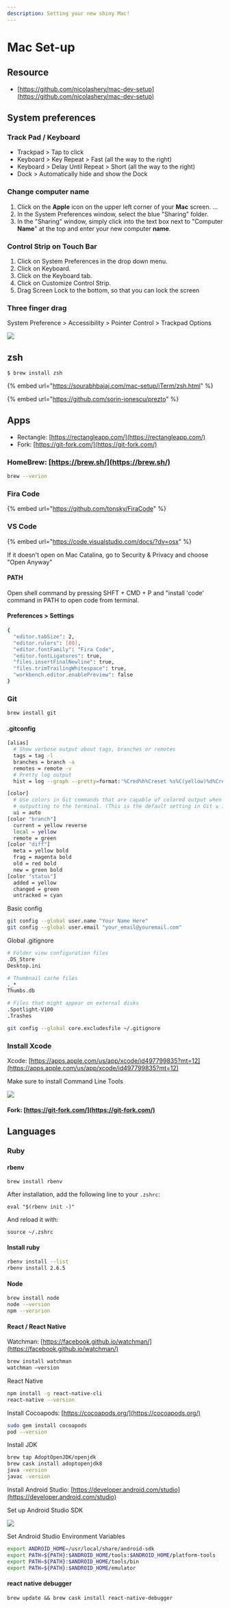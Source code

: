 ```yaml
---
description: Setting your new shiny Mac!
---
```


# Mac Set-up

## Resource

* [https://github.com/nicolashery/mac-dev-setup](https://github.com/nicolashery/mac-dev-setup)

## System preferences

### Track Pad / Keyboard

* Trackpad &gt; Tap to click
* Keyboard &gt; Key Repeat &gt; Fast \(all the way to the right\)
* Keyboard &gt; Delay Until Repeat &gt; Short \(all the way to the right\)
* Dock &gt; Automatically hide and show the Dock

### Change computer name

1. Click on the **Apple** icon on the upper left corner of your **Mac** screen. ...
2. In the System Preferences window, select the blue "Sharing" folder.
3. In the "Sharing" window, simply click into the text box next to "Computer **Name**" at the top and enter your new computer **name**.

### Control Strip on Touch Bar

1. Click on System Preferences in the drop down menu.
2. Click on Keyboard.
3. Click on the Keyboard tab.
4. Click on Customize Control Strip.
5. Drag Screen Lock to the bottom, so that you can lock the screen

### Three finger drag

System Preference &gt; Accessibility &gt; Pointer Control &gt; Trackpad Options

![](.gitbook/assets/image%20%2822%29.png)

## zsh

```text
$ brew install zsh
```

{% embed url="https://sourabhbajaj.com/mac-setup/iTerm/zsh.html" %}

{% embed url="https://github.com/sorin-ionescu/prezto" %}



## Apps

* Rectangle: [https://rectangleapp.com/](https://rectangleapp.com/)
* Fork: [https://git-fork.com/](https://git-fork.com/)

### HomeBrew: [https://brew.sh/](https://brew.sh/)

```bash
brew --verion
```

### Fira Code

{% embed url="https://github.com/tonsky/FiraCode" %}

### VS Code

{% embed url="https://code.visualstudio.com/docs/?dv=osx" %}

If it doesn't open on Mac Catalina, go to Security & Privacy and choose "Open Anyway"

#### PATH

Open shell command by pressing SHFT + CMD + P and "install 'code' command in PATH to open code from terminal. 

#### Preferences &gt; Settings

```bash
{
  "editor.tabSize": 2,
  "editor.rulers": [80],
  "editor.fontFamily": "Fira Code",
  "editor.fontLigatures": true,
  "files.insertFinalNewline": true,
  "files.trimTrailingWhitespace": true,
  "workbench.editor.enablePreview": false
}
```

### Git

```bash
brew install git
```

#### .gitconfig

```bash
[alias]
  # Show verbose output about tags, branches or remotes
  tags = tag -l
  branches = branch -a
  remotes = remote -v
  # Pretty log output
  hist = log --graph --pretty=format:'%Cred%h%Creset %s%C(yellow)%d%Creset %Cgreen(%cr)%Creset [%an]' --abbrev-commit --date=relative

[color]
  # Use colors in Git commands that are capable of colored output when
  # outputting to the terminal. (This is the default setting in Git ≥ 1.8.4.)
  ui = auto
[color "branch"]
  current = yellow reverse
  local = yellow
  remote = green
[color "diff"]
  meta = yellow bold
  frag = magenta bold
  old = red bold
  new = green bold
[color "status"]
  added = yellow
  changed = green
  untracked = cyan
```

Basic config

```bash
git config --global user.name "Your Name Here"
git config --global user.email "your_email@youremail.com"
```

Global .gitignore

```bash
# Folder view configuration files
.DS_Store
Desktop.ini

# Thumbnail cache files
._*
Thumbs.db

# Files that might appear on external disks
.Spotlight-V100
.Trashes
```

```bash
git config --global core.excludesfile ~/.gitignore
```

### Install Xcode

Xcode: [https://apps.apple.com/us/app/xcode/id497799835?mt=12](https://apps.apple.com/us/app/xcode/id497799835?mt=12)

Make sure to install Command Line Tools

![](.gitbook/assets/image%20%285%29.png)

#### Fork: [https://git-fork.com/](https://git-fork.com/)

## Languages

### Ruby

#### rbenv

```text
brew install rbenv
```

After installation, add the following line to your `.zshrc`:

```text
eval "$(rbenv init -)"
```

And reload it with:

```text
source ~/.zshrc
```

#### Install ruby

```bash
rbenv install --list
rbenv install 2.6.5
```

#### Node

```bash
brew install node
node -–version
npm --versrion
```

#### React / React Native

Watchman: [https://facebook.github.io/watchman/](https://facebook.github.io/watchman/)

```bash
brew install watchman
watchman –version
```

React Native

```bash
npm install -g react-native-cli
react-native --version
```

Install Cocoapods: [https://cocoapods.org/](https://cocoapods.org/)

```bash
sudo gem install cocoapods
pod --version
```

Install JDK

```bash
brew tap AdoptOpenJDK/openjdk
brew cask install adoptopenjdk8
java -version
javac -version
```

Install Android Studio: [https://developer.android.com/studio](https://developer.android.com/studio)

Set up Android Studio SDK

![](.gitbook/assets/image%20%2815%29.png)

Set Android Studio Environment Variables

```bash
export ANDROID_HOME=/usr/local/share/android-sdk
export PATH=${PATH}:$ANDROID_HOME/tools:$ANDROID_HOME/platform-tools
export PATH=${PATH}:$ANDROID_HOME/tools/bin
export PATH=${PATH}:$ANDROID_HOME/emulator
```

#### react native debugger

```text
brew update && brew cask install react-native-debugger
```


